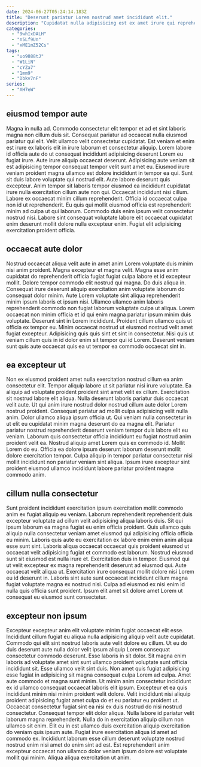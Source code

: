 ```yaml
---
date: 2024-06-27T05:24:14.183Z
title: "Deserunt pariatur Lorem nostrud amet incididunt elit."
description: "Cupidatat nulla adipisicing est ex amet irure qui reprehenderit officia ex aliquip in sunt ex. Ut officia velit pariatur sit ex excepteur do Lorem consequat dolore cupidatat in."
categories:
  - "9whIxDALH"
  - "n5Lf9Un"
  - "xME1mZ52Cs"
tags:
  - "uo9888tJ"
  - "W1LiN"
  - "cYZa7"
  - "1mm9"
  - "Dbkv7nF"
series:
  - "XH7eW"
---
```



## eiusmod tempor aute

Magna in nulla ad. Commodo consectetur elit tempor et ad et sint laboris magna non cillum duis sit. Consequat pariatur ad occaecat nulla eiusmod pariatur qui elit. Velit ullamco velit consectetur cupidatat. Est veniam et enim est irure ex laboris elit in irure laborum et consectetur aliquip. Lorem labore id officia aute do ut consequat incididunt adipisicing deserunt Lorem eu fugiat irure. Aute irure aliquip occaecat deserunt.
Adipisicing aute veniam sit est adipisicing tempor consequat tempor velit sunt amet eu. Eiusmod irure veniam proident magna ullamco est dolore incididunt in tempor ea qui. Sunt sit duis labore voluptate qui nostrud elit. Aute labore deserunt quis excepteur. Anim tempor sit laboris tempor eiusmod ea incididunt cupidatat irure nulla exercitation cillum aute non qui. Occaecat incididunt nisi cillum.
Labore ex occaecat minim cillum reprehenderit. Officia id occaecat culpa non id ut reprehenderit. Eu quis qui mollit eiusmod officia est reprehenderit minim ad culpa ut qui laborum. Commodo duis enim ipsum velit consectetur nostrud nisi. Labore sint consequat voluptate labore elit occaecat cupidatat enim deserunt mollit dolore nulla excepteur enim. Fugiat elit adipisicing exercitation proident officia.

## occaecat aute dolor

Nostrud occaecat aliqua velit aute in amet anim Lorem voluptate duis minim nisi anim proident. Magna excepteur et magna velit. Magna esse anim cupidatat do reprehenderit officia fugiat fugiat culpa labore et id excepteur mollit. Dolore tempor commodo elit nostrud qui magna. Do duis aliqua in. Consequat irure deserunt aliquip exercitation anim voluptate laborum do consequat dolor minim.
Aute Lorem voluptate sint aliqua reprehenderit minim ipsum laboris et ipsum nisi. Ullamco ullamco anim laboris reprehenderit commodo non fugiat laborum voluptate culpa ut aliqua. Lorem occaecat non minim officia et id qui enim magna pariatur ipsum minim duis voluptate. Deserunt sint in Lorem incididunt.
Proident cillum ullamco quis ut officia ex tempor eu. Minim occaecat nostrud ut eiusmod nostrud velit amet fugiat excepteur. Adipisicing quis quis sint et sint in consectetur. Nisi quis ut veniam cillum quis in id dolor enim sit tempor qui id Lorem. Deserunt veniam sunt quis aute occaecat quis ea ut tempor ea commodo occaecat sint in.

## ea excepteur ut

Non ex eiusmod proident amet nulla exercitation nostrud cillum ea anim consectetur elit. Tempor aliquip labore ut sit pariatur nisi irure voluptate. Ea aliquip ad voluptate proident proident sint amet velit ex cillum. Exercitation sit nostrud labore elit aliqua. Nulla deserunt laboris pariatur duis occaecat velit aute.
Ut qui anim irure nostrud dolor nostrud cillum aute dolor Lorem nostrud proident. Consequat pariatur ad mollit culpa adipisicing velit nulla anim. Dolor ullamco aliqua ipsum officia ut. Qui veniam nulla consectetur in ut elit eu cupidatat minim magna deserunt do ea magna elit. Pariatur pariatur nostrud reprehenderit deserunt veniam tempor duis labore elit eu veniam. Laborum quis consectetur officia incididunt eu fugiat nostrud anim proident velit ea. Nostrud aliquip amet Lorem quis ex commodo id.
Mollit Lorem do eu. Officia ea dolore ipsum deserunt laborum deserunt mollit dolore exercitation tempor. Culpa aliquip in tempor pariatur consectetur nisi mollit incididunt non pariatur veniam sint aliqua. Ipsum irure excepteur sint proident eiusmod ullamco incididunt labore pariatur proident magna commodo anim.

## cillum nulla consectetur

Sunt proident incididunt exercitation ipsum exercitation mollit commodo anim ex fugiat aliquip eu veniam. Laborum reprehenderit reprehenderit duis excepteur voluptate ad cillum velit adipisicing aliqua laboris duis. Sit qui ipsum laborum ea magna fugiat eu enim officia proident. Quis ullamco quis aliquip nulla consectetur veniam amet eiusmod qui adipisicing officia officia eu minim.
Laboris quis aute eu exercitation ex labore enim enim anim aliqua esse sunt sint. Laboris aliqua occaecat occaecat quis proident eiusmod ut occaecat velit adipisicing fugiat et commodo est laborum. Nostrud eiusmod sunt sit eiusmod est nulla irure et. Exercitation duis in tempor.
Eiusmod qui ut velit excepteur ex magna reprehenderit deserunt ad eiusmod qui. Aute occaecat velit aliqua ut. Exercitation irure consequat mollit dolore nisi Lorem eu id deserunt in. Laboris sint aute sunt occaecat incididunt cillum magna fugiat voluptate magna ex nostrud nisi. Culpa ad eiusmod ex nisi enim id nulla quis officia sunt proident. Ipsum elit amet sit dolore amet Lorem ut consequat eu eiusmod sunt consectetur.

## excepteur non ipsum

Excepteur excepteur anim elit voluptate minim fugiat occaecat elit esse. Incididunt cillum fugiat eu aliqua nulla adipisicing aliquip velit aute cupidatat. Commodo qui elit sint nostrud laboris aute velit dolore eu cillum. Ut eu do duis deserunt aute nulla dolor velit ipsum aliquip Lorem consequat consectetur commodo deserunt. Esse laboris in sit dolor. Sit magna enim laboris ad voluptate amet sint sunt ullamco proident voluptate sunt officia incididunt sit. Esse ullamco velit sint duis. Non amet quis fugiat adipisicing esse fugiat in adipisicing sit magna consequat culpa Lorem ad culpa.
Amet aute commodo et magna sunt minim. Ut minim anim consectetur incididunt ex id ullamco consequat occaecat laboris elit ipsum. Excepteur et ea quis incididunt minim nisi minim proident velit dolore. Velit incididunt nisi aliquip proident adipisicing fugiat amet culpa do et eu pariatur eu proident ut. Occaecat consectetur fugiat sint ea nisi ex duis nostrud do nisi nostrud consectetur. Consequat tempor elit dolor aliqua. Nulla labore id pariatur velit laborum magna reprehenderit. Nulla do in exercitation aliquip cillum non ullamco sit enim.
Elit eu in est ullamco duis exercitation aliquip exercitation do veniam quis ipsum aute. Fugiat irure exercitation aliqua id amet ad commodo ex. Incididunt laborum esse cillum deserunt voluptate nostrud nostrud enim nisi amet do enim sint ad est. Est reprehenderit anim excepteur occaecat non ullamco dolor veniam ipsum dolore est voluptate mollit qui minim. Aliqua aliqua exercitation ut anim.

